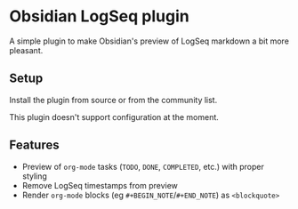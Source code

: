 # Obsidian LogSeq plugin

A simple plugin to make Obsidian's preview of LogSeq markdown a bit more pleasant.

## Setup

Install the plugin from source or from the community list.

This plugin doesn't support configuration at the moment.

## Features

- Preview of `org-mode` tasks (`TODO`, `DONE`, `COMPLETED`, etc.) with proper styling
- Remove LogSeq timestamps from preview
- Render `org-mode` blocks (eg `#+BEGIN_NOTE`/`#+END_NOTE`) as `<blockquote>`